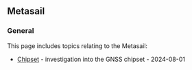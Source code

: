 ## Metasail

### General

This page includes topics relating to the Metasail:

- [Chipset](chipset/README.md) - investigation into the GNSS chipset - 2024-08-01
